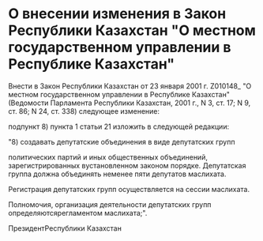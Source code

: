 # О внесении изменения в Закон Республики Казахстан "О местном государственном управлении в Республике Казахстан"

Внести в Закон Республики Казахстан от 23 января 2001 г. Z010148_ "О местном государственном управлении в Республике Казахстан" (Ведомости Парламента Республики Казахстан, 2001 г., N 3, ст. 17; N 9, ст. 86; N 24, ст. 338) следующее изменение:

подпункт 8) пункта 1 статьи 21 изложить в следующей редакции:

"8) создавать депутатские объединения в виде депутатских групп

политических партий и иных общественных объединений, зарегистрированных вустановленном законом порядке. Депутатская группа должна объединять неменее пяти депутатов маслихата.

Регистрация депутатских групп осуществляется на сессии маслихата.

Полномочия, организация деятельности депутатских групп определяютсярегламентом маслихата;".

ПрезидентРеспублики Казахстан


